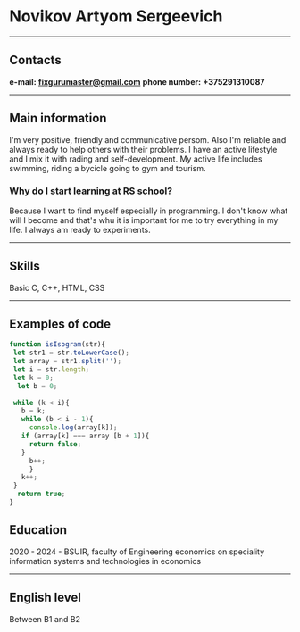 # Novikov Artyom Sergeevich #
* * * *
## Contacts ##
__e-mail:__ **fixgurumaster@gmail.com**                                                                       __phone number:__ **+375291310087**
* * * *
## Main information ##

I'm very positive, friendly and communicative persom. Also I'm reliable and always ready to help others with their problems. I have an active lifestyle and I mix it with rading and self-development. My active life includes swimming, riding a bycicle going to gym and tourism.
### Why do I start learning at RS school? ###

Because I want to find myself especially in programming. I don't know what will I become and that's whu it is important for me to try everything in my life. I always am ready to experiments.

* * * * 
## Skills ##
Basic C, C++, HTML, CSS
* * * *

## Examples of code ##
```javascript
function isIsogram(str){
 let str1 = str.toLowerCase();
 let array = str1.split('');
 let i = str.length;
 let k = 0;
  let b = 0;
  
 while (k < i){
   b = k;
   while (b < i - 1){
     console.log(array[k]);
   if (array[k] === array [b + 1]){
     return false;
   }
     b++;
     }
   k++;
 }
  return true;
}
```

## Education ##
2020 - 2024 - BSUIR, faculty of Engineering economics on speciality information systems and technologies in economics
* * * *

## English level ##
Between B1 and B2